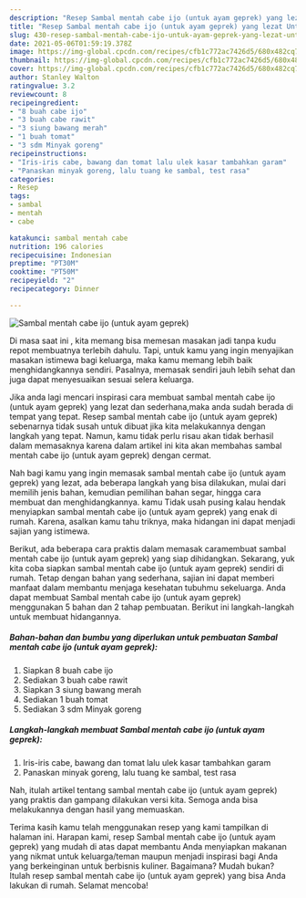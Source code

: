 ```yaml
---
description: "Resep Sambal mentah cabe ijo (untuk ayam geprek) yang lezat Untuk Jualan"
title: "Resep Sambal mentah cabe ijo (untuk ayam geprek) yang lezat Untuk Jualan"
slug: 430-resep-sambal-mentah-cabe-ijo-untuk-ayam-geprek-yang-lezat-untuk-jualan
date: 2021-05-06T01:59:19.378Z
image: https://img-global.cpcdn.com/recipes/cfb1c772ac7426d5/680x482cq70/sambal-mentah-cabe-ijo-untuk-ayam-geprek-foto-resep-utama.jpg
thumbnail: https://img-global.cpcdn.com/recipes/cfb1c772ac7426d5/680x482cq70/sambal-mentah-cabe-ijo-untuk-ayam-geprek-foto-resep-utama.jpg
cover: https://img-global.cpcdn.com/recipes/cfb1c772ac7426d5/680x482cq70/sambal-mentah-cabe-ijo-untuk-ayam-geprek-foto-resep-utama.jpg
author: Stanley Walton
ratingvalue: 3.2
reviewcount: 8
recipeingredient:
- "8 buah cabe ijo"
- "3 buah cabe rawit"
- "3 siung bawang merah"
- "1 buah tomat"
- "3 sdm Minyak goreng"
recipeinstructions:
- "Iris-iris cabe, bawang dan tomat lalu ulek kasar tambahkan garam"
- "Panaskan minyak goreng, lalu tuang ke sambal, test rasa"
categories:
- Resep
tags:
- sambal
- mentah
- cabe

katakunci: sambal mentah cabe 
nutrition: 196 calories
recipecuisine: Indonesian
preptime: "PT30M"
cooktime: "PT50M"
recipeyield: "2"
recipecategory: Dinner

---
```



![Sambal mentah cabe ijo (untuk ayam geprek)](https://img-global.cpcdn.com/recipes/cfb1c772ac7426d5/680x482cq70/sambal-mentah-cabe-ijo-untuk-ayam-geprek-foto-resep-utama.jpg)

Di masa  saat ini , kita memang bisa memesan masakan jadi tanpa kudu repot membuatnya terlebih dahulu. Tapi, untuk kamu yang ingin menyajikan masakan istimewa bagi keluarga, maka kamu memang lebih baik menghidangkannya sendiri. Pasalnya, memasak sendiri jauh lebih sehat dan juga dapat menyesuaikan sesuai selera keluarga.

Jika anda lagi mencari inspirasi cara membuat sambal mentah cabe ijo (untuk ayam geprek) yang lezat dan sederhana,maka anda sudah berada di tempat yang tepat. Resep sambal mentah cabe ijo (untuk ayam geprek)  sebenarnya tidak susah untuk dibuat jika kita melakukannya dengan langkah yang tepat. Namun, kamu tidak perlu risau akan tidak berhasil dalam memasaknya 
karena dalam artikel ini kita akan membahas sambal mentah cabe ijo (untuk ayam geprek) dengan cermat.  



Nah bagi kamu yang ingin memasak sambal mentah cabe ijo (untuk ayam geprek) yang lezat, ada beberapa langkah yang bisa dilakukan, mulai dari memilih jenis bahan, kemudian pemilihan bahan segar, hingga cara membuat dan menghidangkannya. kamu Tidak usah pusing kalau hendak menyiapkan sambal mentah cabe ijo (untuk ayam geprek) yang enak di rumah. Karena, asalkan kamu  tahu triknya, maka hidangan ini dapat menjadi sajian yang istimewa.

Berikut, ada beberapa cara praktis  dalam memasak caramembuat sambal mentah cabe ijo (untuk ayam geprek) yang siap dihidangkan. Sekarang, yuk kita coba siapkan sambal mentah cabe ijo (untuk ayam geprek) sendiri di rumah. Tetap dengan bahan yang sederhana, sajian ini dapat memberi manfaat dalam membantu menjaga kesehatan tubuhmu sekeluarga. Anda dapat membuat Sambal mentah cabe ijo (untuk ayam geprek) menggunakan 5 bahan dan 2 tahap pembuatan. Berikut ini langkah-langkah untuk membuat hidangannya.

<!--inarticleads1-->

##### Bahan-bahan dan bumbu yang diperlukan untuk pembuatan Sambal mentah cabe ijo (untuk ayam geprek):

1. Siapkan 8 buah cabe ijo
1. Sediakan 3 buah cabe rawit
1. Siapkan 3 siung bawang merah
1. Sediakan 1 buah tomat
1. Sediakan 3 sdm Minyak goreng




<!--inarticleads2-->

##### Langkah-langkah membuat Sambal mentah cabe ijo (untuk ayam geprek):

1. Iris-iris cabe, bawang dan tomat lalu ulek kasar tambahkan garam
1. Panaskan minyak goreng, lalu tuang ke sambal, test rasa




Nah, itulah artikel tentang  sambal mentah cabe ijo (untuk ayam geprek)  yang praktis dan gampang dilakukan versi kita. Semoga anda bisa melakukannya dengan hasil yang memuaskan. 

Terima kasih kamu telah menggunakan resep yang kami tampilkan di halaman ini. Harapan kami, resep  Sambal mentah cabe ijo (untuk ayam geprek) yang mudah di atas dapat membantu Anda menyiapkan makanan yang nikmat untuk keluarga/teman maupun menjadi inspirasi bagi Anda yang berkeinginan untuk berbisnis kuliner. Bagaimana? Mudah bukan? Itulah resep sambal mentah cabe ijo (untuk ayam geprek) yang bisa Anda lakukan di rumah. Selamat mencoba!

